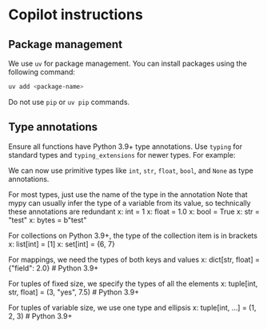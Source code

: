# Copilot instructions

## Package management

We use `uv` for package management. You can install packages using the following command:

```bash
uv add <package-name>
```

Do not use `pip` or `uv pip` commands.

## Type annotations

Ensure all functions have Python 3.9+ type annotations. Use `typing` for standard types and `typing_extensions` for newer types. For example:

We can now use primitive types like `int`, `str`, `float`, `bool`, and `None` as type annotations.

For most types, just use the name of the type in the annotation
Note that mypy can usually infer the type of a variable from its value,
so technically these annotations are redundant
x: int = 1
x: float = 1.0
x: bool = True
x: str = "test"
x: bytes = b"test"

For collections on Python 3.9+, the type of the collection item is in brackets
x: list[int] = [1]
x: set[int] = {6, 7}

For mappings, we need the types of both keys and values
x: dict[str, float] = {"field": 2.0}  # Python 3.9+

For tuples of fixed size, we specify the types of all the elements
x: tuple[int, str, float] = (3, "yes", 7.5)  # Python 3.9+

For tuples of variable size, we use one type and ellipsis
x: tuple[int, ...] = (1, 2, 3)  # Python 3.9+

